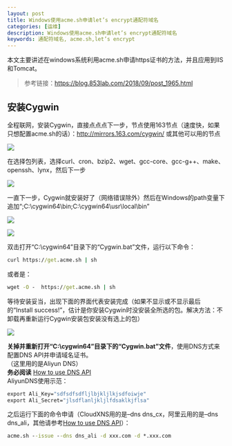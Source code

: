 ```yaml
---
layout: post
title: Windows使用acme.sh申请let’s encrypt通配符域名
categories: [运维]
description: Windows使用acme.sh申请let’s encrypt通配符域名
keywords: 通配符域名, acme.sh,let’s encrypt
---
```


本文主要讲述在windows系统利用acme.sh申请https证书的方法，并且应用到IIS和Tomcat。

> 参考链接：https://blog.853lab.com/2018/09/post_1965.html

## 安装Cygwin

全程联网，安装Cygwin，直接点点点下一步，节点使用163节点（速度快，如果只想配置acme.sh的话）：http://mirrors.163.com/cygwin/ 或其他可以用的节点

![](https://allanhao.com/images/2019-05-22-14-53-07.png)

在选择包列表，选择curl、cron、bzip2、wget、gcc-core、gcc-g++、make、openssh、lynx，然后下一步

![](https://allanhao.com/images/2019-05-22-15-04-36.png)

一直下一步，Cygwin就安装好了（网络错误除外）然后在Windows的path变量下追加“;C:\cygwin64\bin;C:\cygwin64\usr\local\bin”

![](https://allanhao.com/images/2019-05-22-15-07-33.png)

![](https://allanhao.com/images/2019-05-22-15-07-46.png)

双击打开“C:\cygwin64”目录下的“Cygwin.bat”文件，运行以下命令：

```bat
curl https://get.acme.sh | sh
```

或者是：

```bat
wget -O -  https://get.acme.sh | sh
```

等待安装妥当，出现下面的界面代表安装完成（如果不显示或不显示最后的“Install success!”，估计是你安装Cygwin时没安装全所选的包。解决方法：不卸载再重新运行Cygwin安装包安装没有选上的包）

![](https://allanhao.com/images/2019-05-22-15-09-34.png)

**关掉并重新打开“C:\cygwin64”目录下的“Cygwin.bat”文件**，使用DNS方式来配置DNS API并申请域名证书。     
（这里用的是Aliyun DNS）    
**务必阅读** [How to use DNS API](https://github.com/Neilpang/acme.sh/wiki/dnsapi)     
AliyunDNS使用示范：
```bat
export Ali_Key="sdfsdfsdfljlbjkljlkjsdfoiwje"
export Ali_Secret="jlsdflanljkljlfdsaklkjflsa"
```

之后运行下面的命令申请（CloudXNS用的是–dns dns_cx，阿里云用的是–dns dns_ali，其他请参考[How to use DNS API](https://github.com/Neilpang/acme.sh/blob/master/dnsapi/README.md)）：
```bat
acme.sh --issue --dns dns_ali -d xxx.com -d *.xxx.com
```